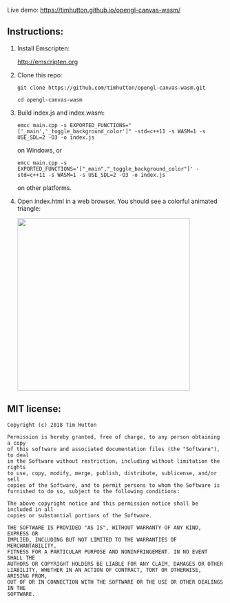 Live demo: https://timhutton.github.io/opengl-canvas-wasm/

Instructions:
-------------

1. Install Emscripten:

    http://emscripten.org

2. Clone this repo:

    ```git clone https://github.com/timhutton/opengl-canvas-wasm.git```
    
    ```cd opengl-canvas-wasm```
    
3. Build index.js and index.wasm:

    ```emcc main.cpp -s EXPORTED_FUNCTIONS="['_main','_toggle_background_color']" -std=c++11 -s WASM=1 -s USE_SDL=2 -O3 -o index.js```
    
    on Windows, or
    
    ```emcc main.cpp -s EXPORTED_FUNCTIONS='["_main","_toggle_background_color"]' -std=c++11 -s WASM=1 -s USE_SDL=2 -O3 -o index.js```
    
    on other platforms.

4. Open index.html in a web browser. You should see a colorful animated triangle:

    <img width="400px" src="https://user-images.githubusercontent.com/647092/37925438-73da5d44-312c-11e8-8732-1cae0e764913.png" />


MIT license:
----------------

```
Copyright (c) 2018 Tim Hutton

Permission is hereby granted, free of charge, to any person obtaining a copy
of this software and associated documentation files (the "Software"), to deal
in the Software without restriction, including without limitation the rights
to use, copy, modify, merge, publish, distribute, sublicense, and/or sell
copies of the Software, and to permit persons to whom the Software is
furnished to do so, subject to the following conditions:

The above copyright notice and this permission notice shall be included in all
copies or substantial portions of the Software.

THE SOFTWARE IS PROVIDED "AS IS", WITHOUT WARRANTY OF ANY KIND, EXPRESS OR
IMPLIED, INCLUDING BUT NOT LIMITED TO THE WARRANTIES OF MERCHANTABILITY,
FITNESS FOR A PARTICULAR PURPOSE AND NONINFRINGEMENT. IN NO EVENT SHALL THE
AUTHORS OR COPYRIGHT HOLDERS BE LIABLE FOR ANY CLAIM, DAMAGES OR OTHER
LIABILITY, WHETHER IN AN ACTION OF CONTRACT, TORT OR OTHERWISE, ARISING FROM,
OUT OF OR IN CONNECTION WITH THE SOFTWARE OR THE USE OR OTHER DEALINGS IN THE
SOFTWARE.
```
